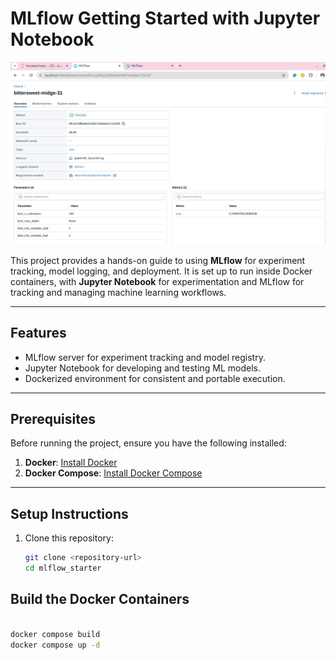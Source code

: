 # **MLflow Getting Started with Jupyter Notebook**

![mlflow](./images/mlflow.png)

This project provides a hands-on guide to using **MLflow** for experiment tracking, model logging, and deployment. It is set up to run inside Docker containers, with **Jupyter Notebook** for experimentation and MLflow for tracking and managing machine learning workflows.

---

## **Features**
- MLflow server for experiment tracking and model registry.
- Jupyter Notebook for developing and testing ML models.
- Dockerized environment for consistent and portable execution.

---

## **Prerequisites**
Before running the project, ensure you have the following installed:
1. **Docker**: [Install Docker](https://docs.docker.com/get-docker/)
2. **Docker Compose**: [Install Docker Compose](https://docs.docker.com/compose/install/)

---

## **Setup Instructions**
1. Clone this repository:
   ```bash
   git clone <repository-url>
   cd mlflow_starter

## **Build the Docker Containers**
```bash

docker compose build
docker compose up -d

